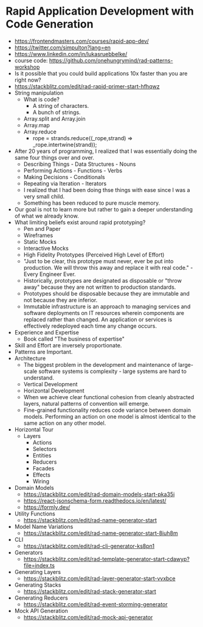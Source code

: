 # Rapid Application Development with Code Generation

* <https://frontendmasters.com/courses/rapid-app-dev/>
* <https://twitter.com/simpulton?lang=en>
* <https://www.linkedin.com/in/lukasruebbelke/>
* course code: <https://github.com/onehungrymind/rad-patterns-workshop>
* Is it possible that you could build applications 10x faster than you are right now?
* <https://stackblitz.com/edit/rad-rapid-primer-start-hfhqwz>
* String manipulation
    * What is code?
        * A string of characters.
        * A bunch of strings.
    * Array.split and Array.join
    * Array.map
    * Array.reduce
        * rope = strands.reduce((_rope,strand) => _rope.intertwine(strand));
* After 20 years of programming, I realized that I was essentially doing the same four things over and over.
    * Describing Things - Data Structures - Nouns
    * Performing Actions - Functions - Verbs
    * Making Decisions - Conditionals
    * Repeating via Iteration - Iterators
    * I realized that I had been doing thse things with ease since I was a very small child.
    * Something has been reduced to pure muscle memory.
* Our goal is not to learn more but rather to gain a deeper understanding of what we already know.
* What limiting beliefs exist around rapid prototyping?
    * Pen and Paper
    * Wireframes
    * Static Mocks
    * Interactive Mocks
    * High Fidelity Prototypes (Perceived High Level of Effort)
    * "Just to be clear, this prototype must never, ever be put into production. We will throw this away and replace it with real code." -Every Engineer Ever.
    * Historically, prototypes are designated as disposable or "throw away" because they are not written to production standards.
    * Prototypes should be disposable because they are immutable and not because they are inferior.
    * Immutable infrastructure is an approach to managing services and software deployments on IT resources wherein components are replaced rather than changed. An application or services is effectively redeployed each time any change occurs.
* Experience and Expertise
    * Book called "The business of expertise"
* Skill and Effort are inversely proportionate.
* Patterns are Important.
* Architecture
    * The biggest problem in the development and maintenance of large-scale software systems is complexity - large systems are hard to understand.
    * Vertical Development
    * Horizontal Development
    * When we achieve clear functional cohesion from cleanly abstracted layers, natural patterns of convention will emerge.
    * Fine-grained functionality reduces code variance between domain models. Performing an action on one model is almost identical to the same action on any other model.
* Horizontal Tour
    * Layers
        * Actions
        * Selectors
        * Entities
        * Reducers
        * Facades
        * Effects
        * Wiring
* Domain Models
    * <https://stackblitz.com/edit/rad-domain-models-start-pka35i>
    * <https://react-jsonschema-form.readthedocs.io/en/latest/>
    * <https://formly.dev/>
* Utility Functions
    * <https://stackblitz.com/edit/rad-name-generator-start>
* Model Name Variations
    * <https://stackblitz.com/edit/rad-name-generator-start-8iuh8m>
* CLI
    * <https://stackblitz.com/edit/rad-cli-generator-ks8pn1>
* Generators
    * <https://stackblitz.com/edit/rad-template-generator-start-cdawyp?file=index.ts>
* Generating Layers
    * <https://stackblitz.com/edit/rad-layer-generator-start-vvxbce>
* Generating Stacks
    * <https://stackblitz.com/edit/rad-stack-generator-start>
* Generating Reducers
    * <https://stackblitz.com/edit/rad-event-storming-generator>
* Mock API Generation
    * <https://stackblitz.com/edit/rad-mock-api-generator>